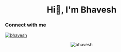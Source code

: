 <h1 align="center">Hi👋, I'm Bhavesh</h1>
<h3>Connect with me</h3>
<p>
<a href="https://twitter.com/bhaveshstwt" target="blank"><img align="center" src="https://img.shields.io/badge/X-000000.svg?style=for-the-badge&logo=X&logoColor=white" alt="bhavesh"/></a>
</p>
<div align="center">
  <img align="center" src="https://github-readme-stats-git-masterrstaa-rickstaa.vercel.app/api?username=bhavesh100&show_icons=true&theme=tokyonight&bg_color=0d1117&hide_border=true" alt="bhavesh" />
</div>
